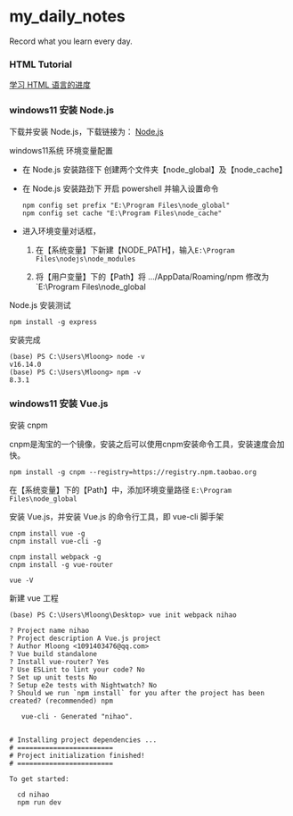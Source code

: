 # my_daily_notes
Record what you learn every day.



### HTML Tutorial

[学习 HTML 语言的进度](https://github.com/maxChenNian/my_daily_notes/blob/main/a001_001_example_html.html) 



### windows11 安装 Node.js

下载并安装 Node.js，下载链接为： [Node.js](https://nodejs.org/en/download/) 

windows11系统 环境变量配置  
- 在 Node.js 安装路径下 创建两个文件夹【node_global】及【node_cache】  

- 在 Node.js 安装路劲下 开启 powershell 并输入设置命令

  ```shell
  npm config set prefix "E:\Program Files\node_global"
  npm config set cache "E:\Program Files\node_cache"
  ```

- 进入环境变量对话框，

  1. 在【系统变量】下新建【NODE_PATH】，输入`E:\Program Files\nodejs\node_modules`

  2. 将【用户变量】下的【Path】将 .../AppData/Roaming/npm 修改为`E:\Program Files\node_global

Node.js 安装测试

```shell
npm install -g express
```

安装完成

```shell
(base) PS C:\Users\Mloong> node -v
v16.14.0
(base) PS C:\Users\Mloong> npm -v
8.3.1
```

### windows11 安装 Vue.js

安装 cnpm 

cnpm是淘宝的一个镜像，安装之后可以使用cnpm安装命令工具，安装速度会加快。

```shell
npm install -g cnpm --registry=https://registry.npm.taobao.org
```

在【系统变量】下的【Path】中，添加环境变量路径 `E:\Program Files\node_global`

安装 Vue.js，并安装 Vue.js 的命令行工具，即 vue-cli 脚手架

```
cnpm install vue -g
cnpm install vue-cli -g

cnpm install webpack -g
cnpm install -g vue-router

vue -V
```

新建 vue 工程

```shell
(base) PS C:\Users\Mloong\Desktop> vue init webpack nihao

? Project name nihao
? Project description A Vue.js project
? Author Mloong <1091403476@qq.com>
? Vue build standalone
? Install vue-router? Yes
? Use ESLint to lint your code? No
? Set up unit tests No
? Setup e2e tests with Nightwatch? No
? Should we run `npm install` for you after the project has been created? (recommended) npm

   vue-cli · Generated "nihao".


# Installing project dependencies ...
# ========================
# Project initialization finished!
# ========================

To get started:

  cd nihao
  npm run dev
```







































